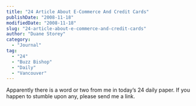```yaml
---
title: "24 Article About E-Commerce And Credit Cards"
publishDate: "2008-11-18"
modifiedDate: "2008-11-18"
slug: "24-article-about-e-commerce-and-credit-cards"
author: "Duane Storey"
category:
  - "Journal"
tag:
  - "24"
  - "Buzz Bishop"
  - "Daily"
  - "Vancouver"
---
```


Apparently there is a word or two from me in today’s 24 daily paper. If you happen to stumble upon any, please send me a link.
